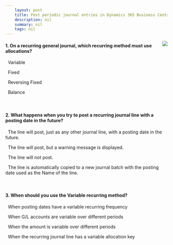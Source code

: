 ```yaml
---
    layout: post
    title: Post periodic journal entries in Dynamics 365 Business Central  
    description: nil
    summary: nil
    tags: nil
---
```



 <a target="_blank" href="https://docs.microsoft.com/en-us/learn/modules/periodic-journal-entries-dynamics-365-business-central/4-check/"><i class="fas fa-external-link-alt"></i> </a>
 <img align="right" src="https://docs.microsoft.com/en-us/learn/achievements/periodic-journal-entries-dynamics-365-business-central.svg">
####  1. On a recurring general journal, which recurring method must use allocations?


<i class='far fa-square'></i> &nbsp;&nbsp;Variable

<i class='far fa-square'></i> &nbsp;&nbsp;Fixed

<i class='far fa-square'></i> &nbsp;&nbsp;Reversing Fixed

<i class='fas fa-check-square' style='color: Dodgerblue;'></i> &nbsp;&nbsp;Balance
<br />
<br />
<br />

####  2. What happens when you try to post a recurring journal line with a posting date in the future?


<i class='far fa-square'></i> &nbsp;&nbsp;The line will post, just as any other journal line, with a posting date in the future.

<i class='far fa-square'></i> &nbsp;&nbsp;The line will post, but a warning message is displayed.

<i class='fas fa-check-square' style='color: Dodgerblue;'></i> &nbsp;&nbsp;The line will not post.

<i class='far fa-square'></i> &nbsp;&nbsp;The line is automatically copied to a new journal batch with the posting date used as the Name of the line.
<br />
<br />
<br />

####  3. When should you use the Variable recurring method?


<i class='far fa-square'></i> &nbsp;&nbsp;When posting dates have a variable recurring frequency

<i class='far fa-square'></i> &nbsp;&nbsp;When G/L accounts are variable over different periods

<i class='fas fa-check-square' style='color: Dodgerblue;'></i> &nbsp;&nbsp;When the amount is variable over different periods

<i class='far fa-square'></i> &nbsp;&nbsp;When the recurring journal line has a variable allocation key
<br />
<br />
<br />
